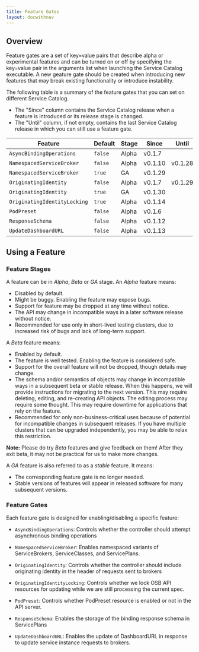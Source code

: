 ```yaml
---
title: Feature Gates
layout: docwithnav
---
```


## Overview

Feature gates are a set of key=value pairs that describe alpha or experimental
features and can be turned on or off by specifying the key=value pair in the
arguments list when launching the Service Catalog executable.  A new geature
gate should be created when introducing new features that may break existing
functionality or introduce instability.

The following table is a summary of the feature gates that you can set on
different Service Catalog.

- The "Since" column contains the Service Catalog release when a feature is
  introduced or its release stage is changed.
- The "Until" column, if not empty, contains the last Service Catalog release in
  which you can still use a feature gate.

| Feature | Default | Stage | Since | Until |
|---------|---------|-------|-------|-------|
| `AsyncBindingOperations` | `false` | Alpha | v0.1.7 | |
| `NamespacedServiceBroker` | `false` | Alpha | v0.1.10 | v0.1.28 |
| `NamespacedServiceBroker` | `true` | GA | v0.1.29 | |
| `OriginatingIdentity` | `false` | Alpha | v0.1.7 | v0.1.29 |
| `OriginatingIdentity` | `true` | GA | v0.1.30 | |
| `OriginatingIdentityLocking` | `true` | Alpha | v0.1.14 | |
| `PodPreset` | `false` | Alpha | v0.1.6 | |
| `ResponseSchema` | `false` | Alpha | v0.1.12 | |
| `UpdateDashboardURL` | `false` | Alpha | v0.1.13 | |


## Using a Feature

### Feature Stages

A feature can be in *Alpha*, *Beta* or *GA* stage.
An *Alpha* feature means:

* Disabled by default.
* Might be buggy. Enabling the feature may expose bugs.
* Support for feature may be dropped at any time without notice.
* The API may change in incompatible ways in a later software release without
  notice.
* Recommended for use only in short-lived testing clusters, due to increased
  risk of bugs and lack of long-term support.

A *Beta* feature means:

* Enabled by default.
* The feature is well tested. Enabling the feature is considered safe.
* Support for the overall feature will not be dropped, though details may change.
* The schema and/or semantics of objects may change in incompatible ways in a
  subsequent beta or stable release. When this happens, we will provide
  instructions for migrating to the next version. This may require deleting,
  editing, and re-creating API objects. The editing process may require some
  thought. This may require downtime for applications that rely on the feature.
* Recommended for only non-business-critical uses because of potential for
  incompatible changes in subsequent releases. If you have multiple clusters
  that can be upgraded independently, you may be able to relax this restriction.

**Note:** Please do try *Beta* features and give feedback on them!
After they exit beta, it may not be practical for us to make more changes.

A *GA* feature is also referred to as a *stable* feature. It means:

* The corresponding feature gate is no longer needed.
* Stable versions of features will appear in released software for many
  subsequent versions.

### Feature Gates

Each feature gate is designed for enabling/disabling a specific feature:

- `AsyncBindingOperations`: Controls whether the controller should attempt
 asynchronous binding operations

- `NamespacedServiceBroker`: Enables namespaced variants of ServiceBrokers,
ServiceClasses, and ServicePlans.

- `OriginatingIdentity`: Controls whether the controller should include
originating identity in the header of requests sent to brokers

- `OriginatingIdentityLocking`:  Controls whether we lock OSB API resources
for updating while we are still processing the current spec.

 - `PodPreset`: Controls whether PodPreset resource is enabled or not in the
 API server.

- `ResponseSchema`:  Enables the storage of the binding response schema in
ServicePlans

- `UpdateDashboardURL`:  Enables the update of DashboardURL in response to
update service instance requests to brokers.

